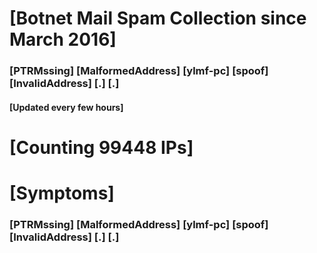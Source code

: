 # [Botnet Mail Spam Collection since March 2016]
### [PTRMssing] [MalformedAddress] [ylmf-pc] [spoof] [InvalidAddress] [.] [.]
#### [Updated every few hours]

# [Counting 99448 IPs]

# [Symptoms] 
###   [PTRMssing] [MalformedAddress] [ylmf-pc] [spoof] [InvalidAddress] [.] [.]
